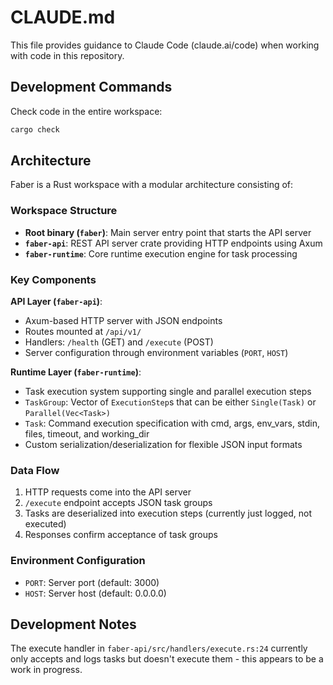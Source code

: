 # CLAUDE.md

This file provides guidance to Claude Code (claude.ai/code) when working with code in this repository.

## Development Commands

Check code in the entire workspace:

```bash
cargo check
```

## Architecture

Faber is a Rust workspace with a modular architecture consisting of:

### Workspace Structure

- **Root binary (`faber`)**: Main server entry point that starts the API server
- **`faber-api`**: REST API server crate providing HTTP endpoints using Axum
- **`faber-runtime`**: Core runtime execution engine for task processing

### Key Components

**API Layer (`faber-api`)**:

- Axum-based HTTP server with JSON endpoints
- Routes mounted at `/api/v1/`
- Handlers: `/health` (GET) and `/execute` (POST)
- Server configuration through environment variables (`PORT`, `HOST`)

**Runtime Layer (`faber-runtime`)**:

- Task execution system supporting single and parallel execution steps
- `TaskGroup`: Vector of `ExecutionStep`s that can be either `Single(Task)` or `Parallel(Vec<Task>)`
- `Task`: Command execution specification with cmd, args, env_vars, stdin, files, timeout, and working_dir
- Custom serialization/deserialization for flexible JSON input formats

### Data Flow

1. HTTP requests come into the API server
2. `/execute` endpoint accepts JSON task groups
3. Tasks are deserialized into execution steps (currently just logged, not executed)
4. Responses confirm acceptance of task groups

### Environment Configuration

- `PORT`: Server port (default: 3000)
- `HOST`: Server host (default: 0.0.0.0)

## Development Notes

The execute handler in `faber-api/src/handlers/execute.rs:24` currently only accepts and logs tasks but doesn't execute them - this appears to be a work in progress.
